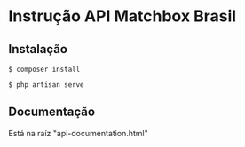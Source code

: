 # Instrução API Matchbox Brasil 

## Instalação
```
$ composer install
```

```
$ php artisan serve
```

## Documentação
Está na raíz "api-documentation.html"
